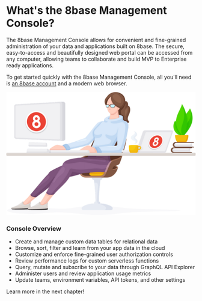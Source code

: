 # What's the 8base Management Console?

The 8base Management Console allows for convenient and fine-grained administration of your data and applications built on 8base. The secure, easy-to-access and beautifully designed web portal can be accessed from any computer, allowing teams to collaborate and build MVP to Enterprise ready applications.

To get started quickly with the 8base Management Console, all you'll need is [an 8base account](https://app.8base.com) and a modern web browser.

![ ](../.gitbook/assets/relaxed-coder.png)

### Console Overview

* Create and manage custom data tables for relational data
* Browse, sort, filter and learn from your app data in the cloud
* Customize and enforce fine-grained user authorization controls
* Review performance logs for custom serverless functions
* Query, mutate and subscribe to your data through GraphQL API Explorer
* Administer users and review application usage metrics
* Update teams, environment variables, API tokens, and other settings


Learn more in the next chapter!
